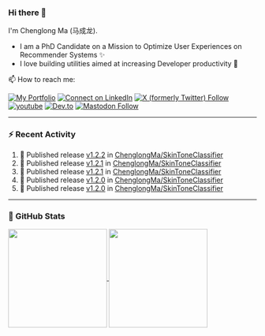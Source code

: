 ### Hi there 👋

I'm Chenglong Ma (马成龙). 

* I am a PhD Candidate on a Mission to Optimize User Experiences on Recommender Systems ✨
* I love building utilities aimed at increasing Developer productivity 💪 

📫 How to reach me:

[![My Portfolio](https://img.shields.io/badge/Visit_me_at-https://chenglongma.com-blue)](https://chenglongma.com)
[![Connect on LinkedIn](https://img.shields.io/badge/--linkedin?label=LinkedIn&logo=LinkedIn&style=social)](https://www.linkedin.com/in/machenglong/)
[![X (formerly Twitter) Follow](https://img.shields.io/twitter/follow/ChenglongM)](https://twitter.com/ChenglongM)
[![youtube](https://img.shields.io/badge/YouTube-FF0000?logo=youtube&logoColor=white)](https://youtube.com/playlist?list=PLYRpHlp-9V_E5ZLhW1hbNaVjS5Zg6b6kQ&si=ezxUR7McUbZa4clT)
[![Dev.to](https://img.shields.io/badge/dev.to-0A0A0A?logo=devdotto&logoColor=white)](https://dev.to/chenglongma)
[![Mastodon Follow](https://img.shields.io/mastodon/follow/111725051309513061)](https://mastodon.social/@chenglongma)


---

### :zap: Recent Activity

<!--START_SECTION:activity-->
1. 🚀 Published release [v1.2.2](https://github.com/ChenglongMa/SkinToneClassifier/releases/tag/1.2.2) in [ChenglongMa/SkinToneClassifier](https://github.com/ChenglongMa/SkinToneClassifier)
2. 🚀 Published release [v1.2.1](https://github.com/ChenglongMa/SkinToneClassifier/releases/tag/1.2.1) in [ChenglongMa/SkinToneClassifier](https://github.com/ChenglongMa/SkinToneClassifier)
3. 🚀 Published release [v1.2.1](https://github.com/ChenglongMa/SkinToneClassifier/releases/tag/1.2.1) in [ChenglongMa/SkinToneClassifier](https://github.com/ChenglongMa/SkinToneClassifier)
4. 🚀 Published release [v1.2.0](https://github.com/ChenglongMa/SkinToneClassifier/releases/tag/1.2.0) in [ChenglongMa/SkinToneClassifier](https://github.com/ChenglongMa/SkinToneClassifier)
5. 🚀 Published release [v1.2.0](https://github.com/ChenglongMa/SkinToneClassifier/releases/tag/1.2.0) in [ChenglongMa/SkinToneClassifier](https://github.com/ChenglongMa/SkinToneClassifier)
<!--END_SECTION:activity-->

---

### 🌱 GitHub Stats

<a href="https://github.com/ChenglongMa#-github-stats">
  <img height=200 align="center" src="https://github-readme-stats.vercel.app/api?username=ChenglongMa" />
</a>
<a href="https://github.com/ChenglongMa#-github-stats">
  <img height=200 align="center" src="https://github-readme-stats.vercel.app/api/top-langs?username=ChenglongMa&layout=compact&langs_count=8&card_width=320" />
</a>


<!--
**ChenglongMa/ChenglongMa** is a ✨ _special_ ✨ repository because its `README.md` (this file) appears on your GitHub profile.

Here are some ideas to get you started:

- 🔭 I’m currently working on ...
- 🌱 I’m currently learning ...
- 👯 I’m looking to collaborate on ...
- 🤔 I’m looking for help with ...
- 💬 Ask me about ...
- 📫 How to reach me: ...
- 😄 Pronouns: ...
- ⚡ Fun fact: ...

![Chenglong's GitHub stats](https://github-readme-stats.vercel.app/api?username=ChenglongMa&show_icons=true&count_private=true)

---

![Top Langs](https://github-readme-stats.vercel.app/api/top-langs/?username=ChenglongMa)

---
-->
